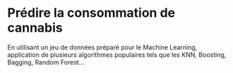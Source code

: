 # Prédire la consommation de cannabis

En utilisant un jeu de données préparé pour le Machine Learning, application de plusieurs algorithmes populaires tels que les KNN, Boosting, Bagging, Random Forest...
